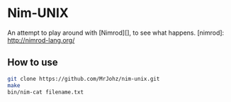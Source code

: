 # Nim-UNIX

An attempt to play around with [Nimrod][], to see what happens.
[nimrod]: <http://nimrod-lang.org/>

## How to use
```sh
git clone https://github.com/MrJohz/nim-unix.git
make
bin/nim-cat filename.txt
```